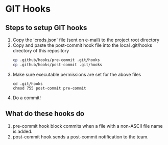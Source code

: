 # GIT Hooks

## Steps to setup GIT hooks

1. Copy the 'creds.json' file (sent on e-mail) to the project root directory
2. Copy and paste the post-commit hook file into the local .git/hooks directory of this repository
   ```sh
   cp .github/hooks/pre-commit .git/hooks
   cp .github/hooks/post-commit .git/hooks
   ```
3. Make sure executable permissions are set for the above files
   ```
   cd .git/hooks
   chmod 755 post-commit pre-commit
   ```
4. Do a commit!

## What do these hooks do

1. pre-commit hook block commits when a file with a non-ASCII file name is added.
2. post-commit hook sends a post-commit notification to the team.
